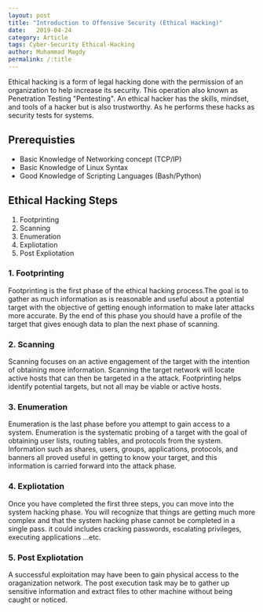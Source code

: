 ```yaml
---
layout: post
title: "Introduction to Offensive Security (Ethical Hacking)"
date:   2019-04-24 
category: Article
tags: Cyber-Security Ethical-Hacking
author: Muhammad Magdy
permalink: /:title
---
```


Ethical hacking is a form of legal hacking done with the permission of an organization to help increase its security. This operation also known as Penetration Testing "Pentesting". An ethical hacker has the skills, mindset, and tools of a hacker but is also trustworthy. As he performs these hacks as security tests for systems.


## Prerequisties
- Basic Knowledge of Networking concept (TCP/IP)
- Basic Knowledge of Linux Syntax
- Good Knowledge of Scripting Languages (Bash/Python)


## Ethical Hacking Steps
1. Footprinting
1. Scanning
1. Enumeration
1. Expliotation
1. Post Expliotation

### 1. Footprinting
Footprinting is the first phase of the ethical hacking process.The goal is to gather as much information as is reasonable and useful about a potential target with the objective of getting enough information to make later attacks more accurate. By the end of this phase you should have a profile of the target that gives enough data to plan the next phase of scanning.

### 2. Scanning
Scanning focuses on an active engagement of the target with the intention of obtaining more information. Scanning the target network will locate active hosts that can then be targeted in a the attack. Footprinting helps identify potential targets, but not all may be viable or active hosts.

### 3. Enumeration
Enumeration is the last phase before you attempt to gain access to a system. Enumeration is the systematic probing of a target with the goal of obtaining user lists, routing tables, and protocols from the system. Information such as shares, users, groups, applications, protocols, and banners all proved useful in getting to know your target, and this information is carried forward into the attack phase.

### 4. Expliotation
Once you have completed the first three steps, you can move into the system hacking phase. You will recognize that things are getting much more complex and that the system hacking phase cannot be completed in a single pass. it could includes cracking passwords, escalating privileges, executing applications ...etc.

### 5. Post Expliotation
A successful exploitation may have been to gain physical access to the oraganization network. The post execution task may be to gather up sensitive information and extract files to other machine without being caught or noticed. 